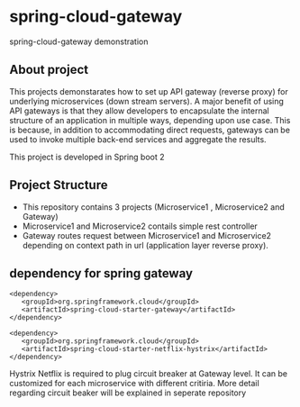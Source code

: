 # spring-cloud-gateway
spring-cloud-gateway demonstration

## About project
This projects demonstarates how to set up API gateway (reverse proxy) for underlying microservices (down stream servers).
A major benefit of using API gateways is that they allow developers to encapsulate the internal structure of an application in multiple ways, 
depending upon use case. This is because, in addition to accommodating direct requests, gateways can be used to invoke multiple back-end services and aggregate the results.

This project is developed in Spring boot 2

## Project Structure
 * This repository contains 3 projects (Microservice1 , Microservice2 and Gateway)
 * Microservice1 and Microservice2 contails simple rest controller
 * Gateway routes request between Microservice1 and Microservice2 depending on context path in url (application layer reverse proxy).
 

## dependency for spring gateway
 
 ```
 <dependency>
    <groupId>org.springframework.cloud</groupId>
    <artifactId>spring-cloud-starter-gateway</artifactId>
</dependency>

<dependency>
    <groupId>org.springframework.cloud</groupId>
    <artifactId>spring-cloud-starter-netflix-hystrix</artifactId>
</dependency>
 ```
 
 Hystrix Netflix is required to plug circuit breaker at Gateway level. It can be customized for each microservice with different critiria.
 More detail regarding circuit beaker will be explained in seperate repository
 
 
